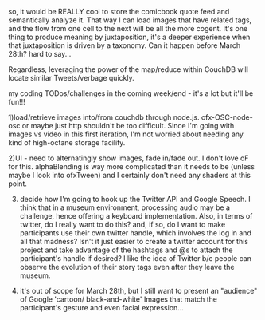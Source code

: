 so, it would be REALLY cool to store the comicbook quote feed and semantically analyze it.  That way I can 
load images that have related tags, and the flow from one cell to the next will be all the more cogent.  It's one thing 
to produce meaning by juxtaposition, it's a deeper experience when that juxtaposition is driven by
a taxonomy.  Can it happen before March 28th?  hard to say...

Regardless, leveraging the power of the map/reduce within CouchDB will locate similar Tweets/verbage quickly.

my coding TODos/challenges in the coming week/end - it's a lot but it'll be fun!!!

1)load/retrieve images into/from couchdb through node.js.  ofx-OSC-node-osc  or maybe just http
shouldn't be too difficult.
Since I'm going with images vs video in this first iteration, I'm not worried about needing any 
kind of high-octane storage facility.  

2)UI - need to alternatingly show images, fade in/fade out. I don't love oF for this.  alphaBlending
is way more complicated than it needs to be (unless maybe I look into ofxTween) and I certainly
don't need any shaders at this point.

3) decide how I'm going to hook up the Twitter API and Google Speech.  I think that in a museum 
environment, processing audio may be a challenge, hence offering a keyboard implementation.  Also,
in terms of twitter, do I really want to do this?  and, if so, 
do I want to make participants use their own twitter handle, which involves the log in
and all that madness?  Isn't it just easier to create a twitter account for this project and take
advantage of the hashtags and @s to attach the participant's handle if desired?  I like the idea of 
Twitter b/c people can observe the evolution of their story tags even after they leave the museum.

4) it's out of scope for March 28th, but I still want to present an "audience" of Google 'cartoon/
black-and-white' Images that match the participant's gesture and even facial expression...